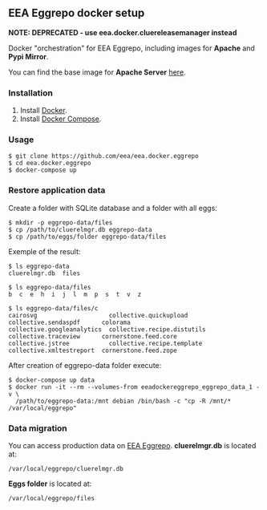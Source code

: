 ## EEA Eggrepo docker setup

**NOTE: DEPRECATED - use eea.docker.cluereleasemanager instead**

Docker "orchestration" for EEA Eggrepo, including images for **Apache** and **Pypi Mirror**.

You can find the base image for **Apache Server** [here](https://hub.docker.com/r/eeacms/apache/).

### Installation
1. Install [Docker](https://www.docker.com/).
2. Install [Docker Compose](https://docs.docker.com/compose/).

### Usage

    $ git clone https://github.com/eea/eea.docker.eggrepo
    $ cd eea.docker.eggrepo
    $ docker-compose up
    
### Restore application data
Create a folder with SQLite database and a folder with all eggs:

    $ mkdir -p eggrepo-data/files
    $ cp /path/to/cluerelmgr.db eggrepo-data
    $ cp /path/to/eggs/folder eggrepo-data/files

Exemple of the result:
    
    $ ls eggrepo-data
    cluerelmgr.db  files
    
    $ ls eggrepo-data/files
    b  c  e  h  i  j  l  m  p  s  t  v  z

    $ ls eggrepo-data/files/c
    cairosvg                    collective.quickupload       collective.sendaspdf      colorama
    collective.googleanalytics  collective.recipe.distutils  collective.traceview      cornerstone.feed.core
    collective.jstree           collective.recipe.template   collective.xmltestreport  cornerstone.feed.zope

After creation of eggrepo-data folder execute:

    $ docker-compose up data
    $ docker run -it --rm --volumes-from eeadockereggrepo_eggrepo_data_1 -v \
      /path/to/eggrepo-data:/mnt debian /bin/bash -c "cp -R /mnt/* /var/local/eggrepo"

### Data migration
You can access production data on [EEA Eggrepo](http://eggrepo.eea.europa.eu). **cluerelmgr.db** is located at:

    /var/local/eggrepo/cluerelmgr.db
    
**Eggs folder** is located at:

    /var/local/eggrepo/files
